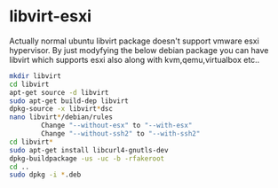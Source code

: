 # libvirt-esxi
Actually normal ubuntu libvirt package doesn't support vmware esxi hypervisor. By just modyfying the below debian package you can have libvirt which supports esxi also along with kvm,qemu,virtualbox etc..

````sh
mkdir libvirt
cd libvirt
apt-get source -d libvirt
sudo apt-get build-dep libvirt
dpkg-source -x libvirt*dsc
nano libvirt*/debian/rules
        Change "--without-esx" to "--with-esx"
        Change "--without-ssh2" to "--with-ssh2"
cd libvirt*
sudo apt-get install libcurl4-gnutls-dev
dpkg-buildpackage -us -uc -b -rfakeroot
cd ..
sudo dpkg -i *.deb
````
